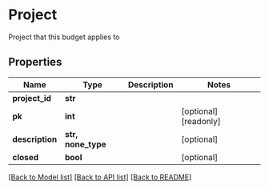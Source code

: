 # Project

Project that this budget applies to
## Properties
Name | Type | Description | Notes
------------ | ------------- | ------------- | -------------
**project_id** | **str** |  | 
**pk** | **int** |  | [optional] [readonly] 
**description** | **str, none_type** |  | [optional] 
**closed** | **bool** |  | [optional] 

[[Back to Model list]](../README.md#documentation-for-models) [[Back to API list]](../README.md#documentation-for-api-endpoints) [[Back to README]](../README.md)



